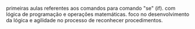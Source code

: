 primeiras aulas referentes aos comandos para comando "se" (if). com lógica de programação e operações matemáticas. 
foco no desenvolvimento da lógica e agilidade no processo de reconhecer procedimentos.
